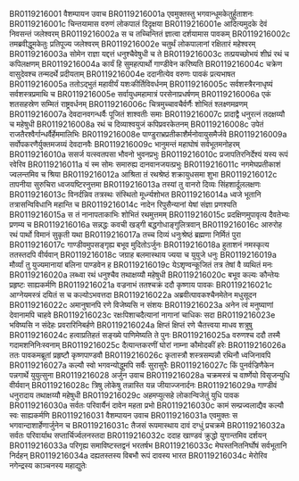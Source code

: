 BR0119216001	वैशम्पायन उवाच
BR0119216001a	एवमुक्तस्तु भगवान्धूमकेतुर्हुताशनः
BR0119216001c	चिन्तयामास वरुणं लोकपालं दिदृक्षया
BR0119216001e	आदित्यमुदके देवं निवसन्तं जलेश्वरम्
BR0119216002a	स च तच्चिन्तितं ज्ञात्वा दर्शयामास पावकम्
BR0119216002c	तमब्रवीद्धूमकेतुः प्रतिपूज्य जलेश्वरम्
BR0119216002e	चतुर्थं लोकपालानां रक्षितारं महेश्वरम्
BR0119216003a	सोमेन राज्ञा यद्दत्तं धनुश्चैवेषुधी च ते
BR0119216003c	तत्प्रयच्छोभयं शीघ्रं रथं च कपिलक्षणम्
BR0119216004a	कार्यं हि सुमहत्पार्थो गाण्डीवेन करिष्यति
BR0119216004c	चक्रेण वासुदेवश्च तन्मदर्थे प्रदीयताम्
BR0119216004e	ददानीत्येव वरुणः पावकं प्रत्यभाषत
BR0119216005a	ततोऽद्भुतं महावीर्यं यशःकीर्तिविवर्धनम्
BR0119216005c	सर्वशस्त्रैरनाधृष्यं सर्वशस्त्रप्रमाथि च
BR0119216005e	सर्वायुधमहामात्रं परसेनाप्रधर्षणम्
BR0119216006a	एकं शतसहस्रेण सम्मितं राष्ट्रवर्धनम्
BR0119216006c	चित्रमुच्चावचैर्वर्णैः शोभितं श्लक्ष्णमव्रणम्
BR0119216007a	देवदानवगन्धर्वैः पूजितं शाश्वतीः समाः
BR0119216007c	प्रादाद्वै धनुरत्नं तदक्षय्यौ च महेषुधी
BR0119216008a	रथं च दिव्याश्वयुजं कपिप्रवरकेतनम्
BR0119216008c	उपेतं राजतैरश्वैर्गान्धर्वैर्हेममालिभिः
BR0119216008e	पाण्डुराभ्रप्रतीकाशैर्मनोवायुसमैर्जवे
BR0119216009a	सर्वोपकरणैर्युक्तमजय्यं देवदानवैः
BR0119216009c	भानुमन्तं महाघोषं सर्वभूतमनोहरम्
BR0119216010a	ससर्ज यत्स्वतपसा भौवनो भुवनप्रभुः
BR0119216010c	प्रजापतिरनिर्देश्यं यस्य रूपं रवेरिव
BR0119216011a	यं स्म सोमः समारुह्य दानवानजयत्प्रभुः
BR0119216011c	नगमेघप्रतीकाशं ज्वलन्तमिव च श्रिया
BR0119216012a	आश्रिता तं रथश्रेष्ठं शक्रायुधसमा शुभा
BR0119216012c	तापनीया सुरुचिरा ध्वजयष्टिरनुत्तमा
BR0119216013a	तस्यां तु वानरो दिव्यः सिंहशार्दूललक्षणः
BR0119216013c	विनर्दन्निव तत्रस्थः संस्थितो मूर्ध्न्यशोभत
BR0119216014a	ध्वजे भूतानि तत्रासन्विविधानि महान्ति च
BR0119216014c	नादेन रिपुसैन्यानां येषां संज्ञा प्रणश्यति
BR0119216015a	स तं नानापताकाभिः शोभितं रथमुत्तमम्
BR0119216015c	प्रदक्षिणमुपावृत्य दैवतेभ्यः प्रणम्य च
BR0119216016a	सन्नद्धः कवची खड्गी बद्धगोधाङ्गुलित्रवान्
BR0119216016c	आरुरोह रथं पार्थो विमानं सुकृती यथा
BR0119216017a	तच्च दिव्यं धनुःश्रेष्ठं ब्रह्मणा निर्मितं पुरा
BR0119216017c	गाण्डीवमुपसङ्गृह्य बभूव मुदितोऽर्जुनः
BR0119216018a	हुताशनं नमस्कृत्य ततस्तदपि वीर्यवान्
BR0119216018c	जग्राह बलमास्थाय ज्यया च युयुजे धनुः
BR0119216019a	मौर्व्यां तु युज्यमानायां बलिना पाण्डवेन ह
BR0119216019c	येऽशृण्वन्कूजितं तत्र तेषां वै व्यथितं मनः
BR0119216020a	लब्ध्वा रथं धनुश्चैव तथाक्षय्यौ महेषुधी
BR0119216020c	बभूव कल्यः कौन्तेयः प्रहृष्टः साह्यकर्मणि
BR0119216021a	वज्रनाभं ततश्चक्रं ददौ कृष्णाय पावकः
BR0119216021c	आग्नेयमस्त्रं दयितं स च कल्योऽभवत्तदा
BR0119216022a	अब्रवीत्पावकश्चैनमेतेन मधुसूदन
BR0119216022c	अमानुषानपि रणे विजेष्यसि न संशयः
BR0119216023a	अनेन त्वं मनुष्याणां देवानामपि चाहवे
BR0119216023c	रक्षःपिशाचदैत्यानां नागानां चाधिकः सदा
BR0119216023e	भविष्यसि न संदेहः प्रवरारिनिबर्हणे
BR0119216024a	क्षिप्तं क्षिप्तं रणे चैतत्त्वया माधव शत्रुषु
BR0119216024c	हत्वाप्रतिहतं सङ्ख्ये पाणिमेष्यति ते पुनः
BR0119216025a	वरुणश्च ददौ तस्मै गदामशनिनिःस्वनाम्
BR0119216025c	दैत्यान्तकरणीं घोरां नाम्ना कौमोदकीं हरेः
BR0119216026a	ततः पावकमब्रूतां प्रहृष्टौ कृष्णपाण्डवौ
BR0119216026c	कृतास्त्रौ शस्त्रसम्पन्नौ रथिनौ ध्वजिनावपि
BR0119216027a	कल्यौ स्वो भगवन्योद्धुमपि सर्वैः सुरासुरैः
BR0119216027c	किं पुनर्वज्रिणैकेन पन्नगार्थे युयुत्सुना
BR0119216028	अर्जुन उवाच
BR0119216028a	चक्रमस्त्रं च वार्ष्णेयो विसृजन्युधि वीर्यवान्
BR0119216028c	त्रिषु लोकेषु तन्नास्ति यन्न जीयाज्जनार्दनः
BR0119216029a	गाण्डीवं धनुरादाय तथाक्षय्यौ महेषुधी
BR0119216029c	अहमप्युत्सहे लोकान्विजेतुं युधि पावक
BR0119216030a	सर्वतः परिवार्यैनं दावेन महता प्रभो
BR0119216030c	कामं सम्प्रज्वलाद्यैव कल्यौ स्वः साह्यकर्मणि
BR0119216031	वैशम्पायन उवाच
BR0119216031a	एवमुक्तः स भगवान्दाशार्हेणार्जुनेन च
BR0119216031c	तैजसं रूपमास्थाय दावं दग्धुं प्रचक्रमे
BR0119216032a	सर्वतः परिवार्याथ सप्तार्चिर्ज्वलनस्तदा
BR0119216032c	ददाह खाण्डवं क्रुद्धो युगान्तमिव दर्शयन्
BR0119216033a	परिगृह्य समाविष्टस्तद्वनं भरतर्षभ
BR0119216033c	मेघस्तनितनिर्घोषं सर्वभूतानि निर्दहन्
BR0119216034a	दह्यतस्तस्य विबभौ रूपं दावस्य भारत
BR0119216034c	मेरोरिव नगेन्द्रस्य काञ्चनस्य महाद्युतेः
